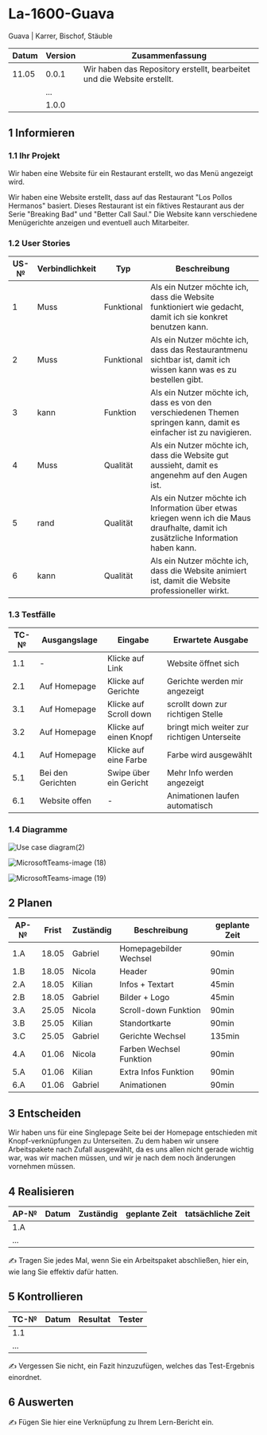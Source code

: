 # La-1600-Guava


Guava | Karrer, Bischof, Stäuble

| Datum | Version | Zusammenfassung                                              |
| ----- | ------- | ------------------------------------------------------------ |
| 11.05 | 0.0.1   | Wir haben das Repository erstellt, bearbeitet und die Website erstellt. |
|       | ...     |                                                              |
|       | 1.0.0   |                                                              |

## 1 Informieren

### 1.1 Ihr Projekt

Wir haben eine Website für ein Restaurant erstellt, wo das Menü angezeigt wird.

Wir haben eine Website erstellt, dass auf das Restaurant "Los Pollos Hermanos" basiert. Dieses Restaurant ist ein fiktives Restaurant aus der Serie "Breaking Bad" und "Better Call Saul." Die Website kann verschiedene Menügerichte anzeigen und eventuell auch Mitarbeiter.

### 1.2 User Stories

| US-№ | Verbindlichkeit | Typ | Beschreibung                       |
| ---- | --------------- | ---- | ---------------------------------- |
|1| Muss |Funktional| Als ein Nutzer möchte ich, dass die Website funktioniert wie gedacht, damit ich sie konkret benutzen kann. |
|2|Muss|Funktional| Als ein Nutzer möchte ich, dass das Restaurantmenu sichtbar ist, damit ich wissen kann was es zu bestellen gibt. |
|3|kann|Funktion| Als ein Nutzer möchte ich, dass es von den verschiedenen Themen springen kann, damit es einfacher ist zu navigieren. |
|4|Muss|Qualität| Als ein Nutzer möchte ich, dass die Website gut aussieht, damit es angenehm auf den Augen ist. |
|5|rand|Qualität| Als ein Nutzer möchte ich Information über etwas kriegen wenn ich die Maus draufhalte, damit ich zusätzliche Information haben kann.|
|6|kann|Qualität| Als ein Nutzer möchte ich, dass die Website animiert ist, damit die Website professioneller wirkt. |



### 1.3 Testfälle

| TC-№ | Ausgangslage | Eingabe | Erwartete Ausgabe |
| ---- | ------------ | ------- | ----------------- |
| 1.1 | - | Klicke auf Link | Website öffnet sich |
| 2.1 | Auf Homepage | Klicke auf Gerichte | Gerichte werden mir angezeigt |
| 3.1 | Auf Homepage | Klicke auf Scroll down | scrollt down zur richtigen Stelle |
| 3.2 | Auf Homepage | Klicke auf einen Knopf | bringt mich weiter zur richtigen Unterseite |
| 4.1 | Auf Homepage | Klicke auf eine Farbe | Farbe wird ausgewählt |
| 5.1 | Bei den Gerichten | Swipe über ein Gericht | Mehr Info werden angezeigt |
| 6.1 | Website offen | - | Animationen laufen automatisch |


### 1.4 Diagramme
![Use case diagram(2)](https://github.com/HeliumxD/La-1600-Guava/assets/111046337/a3e36b47-bbb3-4156-8e71-7ea6f75e4167)

![MicrosoftTeams-image (18)](https://github.com/HeliumxD/La-1600-Guava/assets/111046337/448942b5-87b4-4290-acbe-d305eb267c71)

![MicrosoftTeams-image (19)](https://github.com/HeliumxD/La-1600-Guava/assets/111046337/293497eb-5e12-45df-99b3-2053c57dbdf0)


## 2 Planen

| AP-№ | Frist | Zuständig | Beschreibung | geplante Zeit |
| ---- | ----- | --------- | ------------ | ------------- |
| 1.A  | 18.05 | Gabriel | Homepagebilder Wechsel | 90min |
| 1.B  | 18.05 | Nicola | Header | 90min |
| 2.A  | 18.05 | Kilian | Infos + Textart | 45min |
| 2.B  | 18.05 | Gabriel | Bilder + Logo | 45min |
| 3.A  | 25.05 | Nicola | Scroll-down Funktion | 90min |
| 3.B  | 25.05 | Kilian | Standortkarte | 90min |
| 3.C  | 25.05 | Gabriel | Gerichte Wechsel | 135min |
| 4.A  | 01.06| Nicola | Farben Wechsel Funktion | 90min |
| 5.A  | 01.06 | Kilian | Extra Infos Funktion | 90min |
| 6.A  | 01.06 | Gabriel | Animationen | 90min |


## 3 Entscheiden

Wir haben uns für eine Singlepage Seite bei der Homepage entschieden mit Knopf-verknüpfungen zu Unterseiten. Zu dem haben wir unsere Arbeitspakete nach Zufall ausgewählt, da es uns allen nicht gerade wichtig war, was wir machen müssen, und wir je nach dem noch änderungen vornehmen müssen.

## 4 Realisieren

| AP-№ | Datum | Zuständig | geplante Zeit | tatsächliche Zeit |
| ---- | ----- | --------- | ------------- | ----------------- |
| 1.A  |       |           |               |                   |
| ...  |       |           |               |                   |

✍️ Tragen Sie jedes Mal, wenn Sie ein Arbeitspaket abschließen, hier ein, wie lang Sie effektiv dafür hatten.

## 5 Kontrollieren

| TC-№ | Datum | Resultat | Tester |
| ---- | ----- | -------- | ------ |
| 1.1  |       |          |        |
| ...  |       |          |        |

✍️ Vergessen Sie nicht, ein Fazit hinzuzufügen, welches das Test-Ergebnis einordnet.

## 6 Auswerten

✍️ Fügen Sie hier eine Verknüpfung zu Ihrem Lern-Bericht ein.
